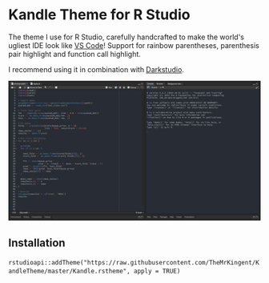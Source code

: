 # Kandle Theme for R Studio

The theme I use for R Studio, carefully handcrafted to make the world's ugliest IDE look like [VS Code](https://github.com/tal7aouy/theme)! Support for rainbow parentheses, parenthesis pair highlight and function call highlight.

I recommend using it in combination with [Darkstudio](https://github.com/rileytwo/darkstudio).
 
![mainview](img/mainview.png)

## Installation

``rstudioapi::addTheme("https://raw.githubusercontent.com/TheMrKingent/KandleTheme/master/Kandle.rstheme", apply = TRUE)``
